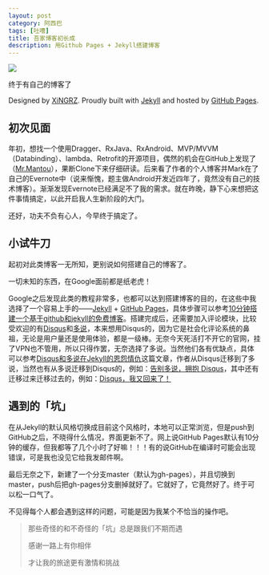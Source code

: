 ```yaml
---
layout: post
category: 阿西巴
tags: [吐嘈]
title: 吾家博客初长成
description: 用Github Pages + Jekyll搭建博客
---
```


![](http://img.name2012.com/uploads/allimg/2015-04/21-041223_215.jpg)

终于有自己的博客了

Designed by [XiNGRZ](http://xingrz.me). Proudly built with [Jekyll](http://jekyllrb.com/) and hosted by [GitHub Pages](https://pages.github.com/).

## 初次见面

年初，想找一个使用Dragger、RxJava、RxAndroid、MVP/MVVM（Databinding）、lambda、Retrofit的开源项目，偶然的机会在GitHub上发现了（[Mr.Mantou](https://github.com/oxoooo/mr-mantou-android)），果断Clone下来仔细研读。后来看了作者的个人博客并Mark在了自己的Evernote中（说来惭愧，题主做Android开发近四年了，竟然没有自己的技术博客）。渐渐发现Evernote已经满足不了我的需求。就在昨晚，静下心来想把这件事情搞定，以此开启我人生新阶段的大门。

还好，功夫不负有心人，今早终于搞定了。

## 小试牛刀

起初对此类博客一无所知，更别说如何搭建自己的博客了。

一切未知的东西，在Google面前都是纸老虎！

Google之后发现此类的教程非常多，也都可以达到搭建博客的目的，在这些中我选择了一个容易上手的——[Jekyll](http://jekyllrb.com/) + [GitHub Pages](https://pages.github.com/)，具体步骤可以参考[10分钟搭建一个基于github和jekyll的免费博客](http://cenalulu.github.io/jekyll/how-to-build-a-blog-using-jekyll-markdown/)。搭建完成后，还需要加入评论模块，比较受欢迎的有[Disqus](https://disqus.com/)和[多说](http://duoshuo.com/)，本来想用Disqus的，因为它是社会化评论系统的鼻祖，无论是用户量还是使用体验，都是一级棒。无奈今天死活打不开它的官网，挂了VPN也不管用，所以只得作罢，无奈选择了多说。当然他们各有优缺点，具体可以参考[Disqus和多说在Jekyll的恩怨情仇](http://blog.fooleap.org/talk-about-duoshuo.html#disqus_thread)这篇文章，作者从Disqus迁移到了多说，当然也有从多说迁移到Disqus的，例如：[告别多说，拥抱 Disqus](https://blog.jamespan.me/2015/04/18/goodbye-duoshuo/)，其中还有迁移过来迁移过去的，例如：[Disqus，我又回来了！](https://imququ.com/post/back-to-disqus.html)

## 遇到的「坑」

在从Jekyll的默认风格切换成目前这个风格时，本地可以正常浏览，但是push到GitHub之后，不晓得什么情况，界面更新不了。网上说GitHub Pages默认有10分钟的缓存，但我都等了几个小时了好嘛！！！有的说GitHub在编译时可能会出现错误，可是我也没见它给我发邮件啊。

最后无奈之下，新建了一个分支master（默认为gh-pages），并且切换到master，push后把gh-pages分支删掉就好了。它就好了，它竟然好了。终于可以松一口气了。

不见得每个人都会遇到这样的问题，可能是因为我某个不恰当的操作吧。

> 那些奇怪的和不奇怪的「坑」总是跟我们不期而遇
> 
> 感谢一路上有你相伴
> 
> 才让我的旅途更有激情和挑战


